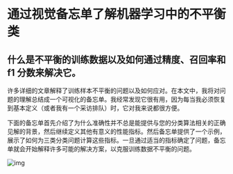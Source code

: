 # 通过视觉备忘单了解机器学习中的不平衡类

## 什么是不平衡的训练数据以及如何通过精度、召回率和 f1 分数来解决它。

许多详细的文章解释了训练样本不平衡的问题以及如何应对。在本文中，我将对问题的理解总结成一个可视化的备忘单。我经常发现它很有用，因为每当我必须恢复到基本定义（或者我有一个采访排队）时，它对我来说都很方便。

下面的备忘单首先介绍了为什么准确性并不总是能提供与您的分类算法相关的正确见解的背景，然后继续定义其他有意义的性能指标。然后备忘单提供了一个示例，展示了如何为三类分类问题计算这些指标。一旦通过适当的指标确定了问题，备忘单就会开始解释许多可能的解决方案，以克服训练数据不平衡的问题。

![img](https://miro.medium.com/max/1050/1*ADSYpb-UpCvjmDEfepsELQ.png)